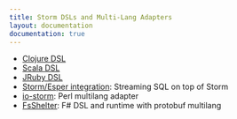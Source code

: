```yaml
---
title: Storm DSLs and Multi-Lang Adapters
layout: documentation
documentation: true
---
```

* [Clojure DSL](Clojure-DSL.html)
* [Scala DSL](https://github.com/velvia/ScalaStorm)
* [JRuby DSL](https://github.com/colinsurprenant/redstorm)
* [Storm/Esper integration](https://github.com/tomdz/storm-esper): Streaming SQL on top of Storm
* [io-storm](https://github.com/dan-blanchard/io-storm): Perl multilang adapter
* [FsShelter](https://github.com/Prolucid/FsShelter): F# DSL and runtime with protobuf multilang
